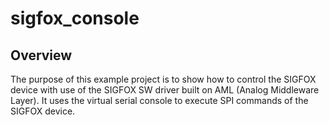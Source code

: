 # sigfox_console

## Overview
The purpose of this example project is to show how to control the SIGFOX device with use of the SIGFOX SW driver built on AML (Analog Middleware Layer). It uses the virtual serial console to execute SPI commands of the SIGFOX device.